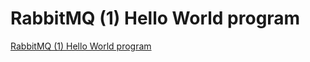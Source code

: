 # RabbitMQ (1) Hello World program
[RabbitMQ (1) Hello World program](https://aiwithcloud.com/2022/09/19/rabbitmq_1_hello_world_program/)